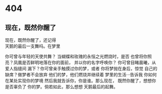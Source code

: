 
# 404
## 现在，既然你醒了
现在，既然你醒了，还记得<br>
天鹅的最后一支舞吗。在梦里

你可曾与年轻的天使共舞？
当蝴蝶和玫瑰的永恒之光燃烧时，是否
也曾将你照亮？凤凰是否鲜明地落在你的面前，
并以你的名字呼唤你？
你可曾目睹晨曦，从爱人指缝间
漏下？你可曾亲手触摸过你的梦，或者
你将梦抛在身后，惊觉
自己的缺席？做梦者不会放弃
他们的梦，他们燃烧并继续着
梦里的生活···告诉我
你如何在某处实现你的梦境
然后我就告诉你，你是谁。那么现在，
既然你醒了，想想你是否辜负了
你的梦。倘若如此，那么想想
天鹅最后的起舞。